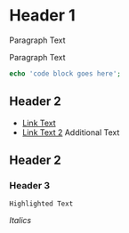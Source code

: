 # Header 1

Paragraph Text

Paragraph Text

```php
echo 'code block goes here';
```


## Header 2

 - [Link Text](https://example.com)
 - [Link Text 2](https://example.com) Additional Text


## Header 2

### Header 3

`Highlighted Text`

_Italics_
